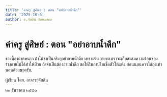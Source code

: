 ```yaml
---
title: 'คำครู สู่ศิษย์ : ตอน "อย่าอาบน้ำดึก"'
date: '2025-10-6'
author: อ.จัสติน รัตนมงคล
---
```


# คำครู สู่ศิษย์ : ตอน "อย่าอาบน้ำดึก"

ช่วงนี้อากาศหนาว ถ้าไม่จำเป็นจริงๆอย่าอาบน้ำดึก เพราะร่างกายของเราจะเก็บสะสมความร้อนของร่างกายไม่ได้ทำให้ป่วย ถ้าจำเป็นต้องอาบน้ำดึก ขอให้รีบอาบรีบเช็ดตัวให้แห้ง ก่อนนอนควรใส่ถุงเท้านอนด้วยนะครับ.

ผู้เขียน  โดย. อาจารย์จัสติน

๒๐ ธันวาคม ๒๕๕๓
